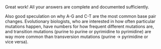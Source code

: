 Great work! All your answers are complete and documented sufficiently.

Also good speculation on why A-G and C-T are the most common base pair changes. Evolutionary biologists, who are interested in how often particular mutations happen, have numbers for how frequent different mutations are, and transition mutations (purine to purine or pyrimidine to pyrimidine) are way more common than transversion mutations (purine -> pyrimidine or vice versa).
